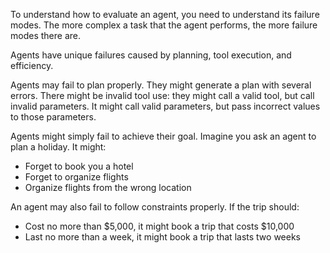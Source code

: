 To understand how to evaluate an agent, you need to understand its failure modes. The more complex a task that the agent performs, the more failure modes there are.

Agents have unique failures caused by planning, tool execution, and efficiency.

Agents may fail to plan properly. They might generate a plan with several errors. There might be invalid tool use: they might call a valid tool, but call invalid parameters. It might call valid parameters, but pass incorrect values to those parameters.

Agents might simply fail to achieve their goal. Imagine you ask an agent to plan a holiday. It might:

- Forget to book you a hotel
- Forget to organize flights
- Organize flights from the wrong location

An agent may also fail to follow constraints properly. If the trip should:

- Cost no more than $5,000, it might book a trip that costs $10,000
- Last no more than a week, it might book a trip that lasts two weeks
